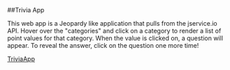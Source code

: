 ##Trivia App

This web app is a Jeopardy like application that pulls from the jservice.io API. Hover over the "categories" and click on a category to render a list of point values for that category. When the value is clicked on, a question will appear. To reveal the answer, click on the question one more time!

[TriviaApp](https://triviaappp2.firebaseapp.com/)